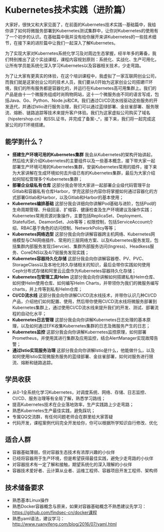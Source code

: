 # Kubernetes技术实践（进阶篇）

大家好，很快又和大家见面了，在前面的Kubernetes技术实践--基础篇中，我给你讲了如何将微服务部署到Kubernetes测试集群中，让你对Kubernetes的使用有了一个初步的认识。在基础篇中我并没有给你展开来讲Kubernetes的一些技术细节，在接下来的进阶篇中让我们一起深入了解Kubernetes。

为了实现大家对Kubernetes系统化学习及对周边生态掌握，经半年多的筹备，我们特别推出了这个实战课程，课程内容规划原则：系统化、实战化、生产可用化，让所有学员能系统化深入学习Kubernetes以及容器相关技术，少走弯路。

为了让大家有更真实的体验，在这个培训课程中，我虚拟了一家互联网创业公司，而我们就是这家创业公司的技术人员，我们要从0开始为这家创业公司搭建IT环境，我们的所有服务都是容器化的，并运行在Kubernetes高可用集群上。我们的产品是由十一个微服务组成时尚购物网站，这十一个微服务由不同的语言写成，包括Java、Go、Python、Node.js和C#。我们通过CI/CD流水线驱动这些服务的开发迭代，并通过Istio进行服务治理，我们可以通过蓝绿部署、金丝雀部署、服务限流、熔断、链路追踪等技术来提升客户体验。我们为这家虚拟公司购买了域名（hipstershop.cn）和SSL证书，并完成了备案-_^，接下来，我们将一起完成这家公司的IT环境搭建。

## 能学到什么？

- **搭建生产环境可用的Kubernetes集群** 我会从Kubernetes的架构开始讲起，然后给大家介绍Kubernetes的主要组件以及一些基本概念，接下带大家一起部署生产环境可用的Kubernetes集群，安装Kubernetes常用的插件，接下来为大家讲解在生成环境如何去升级已有的Kubernetes集群，最后为大家介绍如何轻松管理多个Kubernetes集群；
- **部署企业级私有仓库** 这部分我会带领大家讲一起部署企业级代码管理平台Gitlab和容器私有仓库Harbor，学完这部分内容你将掌握如何通过容器化的方式部署Gitlab和Harbor，以及Gitlab和Harbor的基本使用；
- **Kubernetes编排基础** 这部分我会详细向你讲解Pod基础与进阶，包括Pod的生命周期管理、升级回滚、扩缩容、健康检查及生产环境建议及操作实践；Kubernetes常用资源对象操作，主要包括ReplicaSet、Deployment、StatefulSet、DeamonSet、Job等等；权限控制，包括ServiceAccount介绍、RBAC基于角色的访问控制、NetworkPolicy等等；
- **Kubernetes网络选型** 这部分我会向你讲解容器跨主机网络、Kubernetes网络模型与CNI网络插件、常用的三层网络方案、以及Kubernetes服务发现，包括集群内部服务发现(Servcie)、集群外部服务访问(Ingress)、Headkess服务、CoreDNS以及4/7层服务发现实践；
- **Kubernetes容器持久化存储** 这部分我会向你讲解容器卷、PV、PVC、StorageClass以及本地化持久存储相关的知识，最后会带你实践如何使用Ceph分布式存储和阿里云云盘作为Kubernetes容器持久化存储；
- **Kubernetes包管理工具Helm** 这部分我会向你讲解如何搭建私有Helm仓库、如何使Helm使用仓库、如何编写Helm Charts，并带领你为我们的微服务编写charts，并上传等到私有Helm仓库；
- **CI/CD流水线** 这部分我会向你讲解CI/CD流水线技术，并带你认识几种CI/CD产品，介绍他们如何配置、使用，然后带你使用CI/CD流水线将微服务部署到Kubernetes集群上，通过使用CI/CD流水线来提升我们的开发、测试、部署流程的自动化水平；
- **Kubernetes日志管理** 这部分我会向你讲解Kubernetes日志处理的基本原理，以及如何通过EFK收集Kubernetes集群的日志及微服务产生的日志；
- **Kubernetes监控** 这部分我会向你讲解Kubernetes监控原理，如何部署Prometheus，并使用其进行集群及应用监控，结合AlertManager实现故障告警；
- **通过Istio实现服务治理** 这部分我会向你讲解Istio是什么，他能做什么，以及如何使用Istio实现微服务服务的蓝绿部署、金丝雀部署，如何对服务进行限流、熔断和链路追踪。

## 学员收获

- 从0-1全系统化学习Kubernetes，对调度系统、网络、存储、日志监控、CI/CD、服务治理等有全局了解，熟悉学习路线；
- 提高Kubernetes技术在企业落地效率，生产实践路上少走弯路；
- 熟悉Kubernetes生产最佳实践，避免踩坑；
- 专属QQ交流群，有任何问题老师会在群里给大家答疑
- 代码开发，课程案例代码完全开发给你，你可以根据所学知识自行修改、优化

## 适合人群

- 容器基础薄弱，但对容器生态技术有浓厚兴趣的小伙伴
- 已经将容器用于生产环境，但是希望获得最佳实践，避免少走弯路的小伙伴
- 对容器技术有一定了解和接触，期望系统化的深入理解的小伙伴
- 容器技术爱好者、云计算从业者、运维工程师、容器项目开发工程师、架构师

## 技术储备要求

- 熟悉基本Linux操作
- 熟悉Docker容器概念与原来，如果对容器基础概念不熟悉建议先学习：https://github.com/findsec-cn/docker课程
- 熟悉yaml语法，建议学习：http://www.ruanyifeng.com/blog/2016/07/yaml.html
